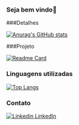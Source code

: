 ### Seja bem vindo👋

###Detalhes 

[![Anurag's GitHub stats](https://github-readme-stats.vercel.app/api?username=leoramosdiniz&show_icons=true&theme=dark)](https://github.com/leoramosdiniz)


###Projeto

[![Readme Card](https://github-readme-stats.vercel.app/api/pin/?username=leoramosdiniz&repo=tiktokapp&theme=dark)](https://github.com/leoramosdiniz/tiktokapp)


### Linguagens utilizadas 

[![Top Langs](https://github-readme-stats.vercel.app/api/top-langs/?username=leoramosdiniz)](https://github.com/leoramosdiniz)


### Contato 

[![Linkedin](https://i.stack.imgur.com/gVE0j.png) LinkedIn]((https://www.linkedin.com/in/leonardo-r-a03b8a140/))






<!--
**leoramosdiniz/leoramosdiniz** is a ✨ _special_ ✨ repository because its `README.md` (this file) appears on your GitHub profile.

Here are some ideas to get you started:

- 🔭 I’m currently working on ...
- 🌱 I’m currently learning ...
- 👯 I’m looking to collaborate on ...
- 🤔 I’m looking for help with ...
- 💬 Ask me about ...
- 📫 How to reach me: ...
- 😄 Pronouns: ...
- ⚡ Fun fact: ...
-->

